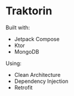 # Traktorin

Built with:

- Jetpack Compose
- Ktor
- MongoDB

Using: 

- Clean Architecture
- Dependency Injection
- Retrofit
